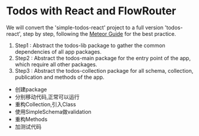 # Todos with React and FlowRouter

We will convert the 'simple-todos-react' project to a full version 'todos-react', step by step, following the [Meteor Guide](http://guide.meteor.com/) for 
the best practice.

1. Step1 : Abstract the todos-lib package to gather the common dependencies of all app packages.
2. Step2 : Abstract the todos-main package for the entry point of the app, which require all other packages.
3. Step3 : Abstract the todos-collection package for all schema, collection, publication and methods of the app.
  * 创建package
  * 分别移动代码,正常可以运行
  * 重构Collection,引入Class
  * 使用SimpleSchema做validation
  * 重构Methods
  * 加测试代码
